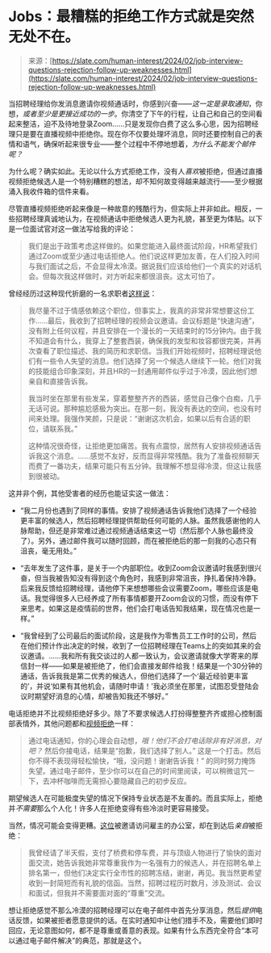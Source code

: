 <!--yml

category：未分类

date：2024-05-27 14:33:54

-->

# Jobs：最糟糕的拒绝工作方式就是突然无处不在。

> 来源：[https://slate.com/human-interest/2024/02/job-interview-questions-rejection-follow-up-weaknesses.html](https://slate.com/human-interest/2024/02/job-interview-questions-rejection-follow-up-weaknesses.html)

当招聘经理给你发消息邀请你视频通话时，你感到兴奋——*这一定是录取通知*，你想，*或者至少是更接近成功的一步*。你清空了下午的行程，让自己和自己的空间看起来整洁，迫不及待地登录Zoom……只是发现你白费了这么多心思，因为招聘经理只是要在直播视频中拒绝你。现在你不仅要处理坏消息，同时还要控制自己的表情和语气，确保听起来很专业——整个过程中不停地想着，*为什么不能发个邮件呢？*

为什么呢？确实如此。无论以什么方式拒绝工作，没有人*喜欢*被拒绝，但通过直播视频拒绝候选人是一个特别糟糕的想法，却不知何故变得越来越流行——至少根据涌入我收件箱的信件来看。

尽管直播视频拒绝听起来像是一种故意的残酷行为，但实际上并非如此。相反，一些招聘经理真诚地认为，在视频通话中拒绝候选人更为礼貌，甚至更为体贴。以下是一位面试官对这一做法写给我的评论：

> 我们是出于政策考虑这样做的。如果您能进入最终面试阶段，HR希望我们通过Zoom或至少通过电话拒绝人。他们说这样更加友善，在人们投入时间与我们面试之后，不会显得太冷漠。据说我们应该给他们一个真实的对话机会。但每次我这样做时，对方听起来都很沮丧。这太可怕了。

曾经经历过这种现代折磨的一名求职者[这样说](https://www.askamanager.org/2022/05/rejected-on-a-video-call-meetings-on-juneteenth-and-more.html)：

> 我尽量不过于情感依赖这个职位，但事实上，我真的非常非常想要这份工作……最后，我收到了招聘经理的视频会议邀请。会议标题是“快速沟通”，没有附上任何议程，并且安排在一个漫长的一天结束时的15分钟内。由于我不知道会有什么，我穿上了整套西装，确保我的发型和妆容都很完美，并再次查看了职位描述、我的简历和求职信。当我们开始视频时，招聘经理说他们有一些令人失望的消息。他们选择了另一个候选人继续下一轮。他们对我的技能组合印象深刻，并且HR的一封通用邮件似乎过于冷漠，因此他们想亲自和直接告诉我。
> 
> 我当时坐在那里有些发呆，穿着整整齐齐的西装，感觉自己像个白痴，几乎无话可说。那种尴尬感极为突出。在那一刻，我没有表达的空间，也没有时间来处理。我强作笑颜，只是说：“谢谢这次机会，如果以后有合适的职位，请联系我。”
> 
> 这种情况很奇怪，让拒绝更加痛苦。我有点震惊，居然有人安排视频通话告诉我这个消息。……感觉不友好，反而显得非常残酷。我为了准备视频聊天而费了一番功夫，结果可能只有五分钟。我理解不想显得冷漠，但这让我感到很被动。

这并非个例，其他受害者的经历也能证实这一做法：

+   “我二月份也遇到了同样的事情。安排了视频通话告诉我他们选择了一个经验更丰富的候选人，然后招聘经理提供帮助任何可能的人脉。虽然我感谢他的人脉帮助，但还是非常难过通过视频通话结束这一切（然后那个人脉也最终没了）。另外，通过邮件我可以随时回顾，而在被拒绝后的那一刻我的心态只有沮丧，毫无用处。”

+   “去年发生了这件事，是关于一个内部职位。收到Zoom会议邀请时我感到很兴奋，但当我被告知没有得到这个角色时，我感到非常沮丧，挣扎着保持冷静。后来我反馈给招聘经理，请他停下来想想哪些会议需要Zoom，哪些应该是电话。我觉得很多人已经养成了所有事情都要开Zoom会议的习惯，而没有停下来思考。如果这是疫情前的世界，他们会打电话告知我结果，现在情况也是一样。”

+   “我曾经到了公司最后的面试阶段，这是我作为零售员工工作时的公司，然后在他们预计作出决定的时候，收到了一位招聘经理在Teams上的突如其来的会议邀请。……我和所有我交谈过的人都一致认为，会议邀请就像大学寄来的厚信封一样——如果是被拒绝了，他们会直接发邮件给我！结果是一个30分钟的通话，告诉我我是第二优秀的候选人，但他们选择了一个‘最近经验更丰富的’，并说‘如果有其他机会，请随时申请！’我必须坐在那里，试图忍受登陆会议时期望好消息的心情，却被告知我还不够好。”

电话拒绝并不比视频拒绝好多少。除了不要求候选人打扮得整整齐齐或担心控制面部表情外，其他问题都和[视频拒绝](https://www.askamanager.org/2021/04/scheduling-a-zoom-call-to-reject-a-candidate-an-insulting-trophy-and-more.html#comment-3361462)一样：

> 通过电话通知，你的心理会自动想，*哦！他们不会打电话除非有好消息，对吧？* 然后你接电话，结果是“抱歉，我们选择了别人。” 这是一个打击。然后你不得不表现得轻松愉快，“哦，没问题！谢谢告诉我！” 的同时努力掩饰失望。通过电子邮件，至少你可以在自己的时间里阅读，可以稍微诅咒一下，去冲杯咖啡而无需担心要隐藏自己的初步反应。

期望候选人在可能极度失望的情况下保持专业状态是不友善的。而且实际上，拒绝并*不需要*那么个人化！许多人在拒绝变得有些冷淡时更容易接受。

当然，情况可能会变得更糟。[这位](https://www.askamanager.org/2021/04/scheduling-a-zoom-call-to-reject-a-candidate-an-insulting-trophy-and-more.html#comment-3361665)被邀请访问雇主的办公室，却在到达后*亲自*被拒绝：

> 我曾经请了半天假，支付了桥费和停车费，并与顶级人物进行了愉快的面对面交流，她告诉我她非常尊重我作为一名强有力的候选人，并在招聘名单上排名第一，但他们决定实行全市性的招聘冻结，谢谢，再见。我当然更希望收到一封简短而有礼貌的信函。当然，招聘过程历时数月，涉及测试、会议和面试，但我并不需要面对面的“尊重”交流。

想让拒绝感觉不那么冷漠的招聘经理可以在电子邮件中首先分享消息，然后*提供*电话反馈，如果被拒者愿意提供的话。在实时通知中让他们措手不及，需要他们即时回应，无论意图如何，都不是尊重或善意的表现。如果有什么东西完全符合“本可以通过电子邮件解决”的典范，那就是这个。
